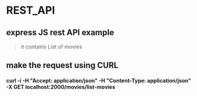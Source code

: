 # REST_API
## express JS rest API example
> it contains List of movies 

## make the request using CURL 

#### curl -i -H "Accept: application/json" -H "Content-Type: application/json" -X GET localhost:2000/movies/list-movies





